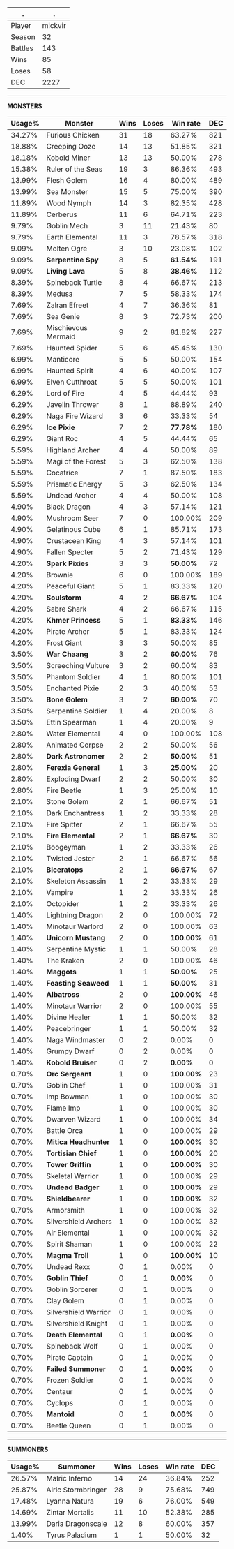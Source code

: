 .|.
|-|-
Player|mickvir
Season|32
Battles|143
Wins|85
Loses|58
DEC|2227

---
**MONSTERS**

Usage%|Monster|Wins|Loses|Win rate|DEC|
-|-|-|-|-|-|
34.27%|Furious Chicken|31|18|63.27%|821|
18.88%|Creeping Ooze|14|13|51.85%|321|
18.18%|Kobold Miner|13|13|50.00%|278|
15.38%|Ruler of the Seas|19|3|86.36%|493|
13.99%|Flesh Golem|16|4|80.00%|489|
13.99%|Sea Monster|15|5|75.00%|390|
11.89%|Wood Nymph|14|3|82.35%|428|
11.89%|Cerberus|11|6|64.71%|223|
9.79%|Goblin Mech|3|11|21.43%|80|
9.79%|Earth Elemental|11|3|78.57%|318|
9.09%|Molten Ogre|3|10|23.08%|102|
9.09%|**Serpentine Spy**|8|5|**61.54%**|191|
9.09%|**Living Lava**|5|8|**38.46%**|112|
8.39%|Spineback Turtle|8|4|66.67%|213|
8.39%|Medusa|7|5|58.33%|174|
7.69%|Zalran Efreet|4|7|36.36%|81|
7.69%|Sea Genie|8|3|72.73%|200|
7.69%|Mischievous Mermaid|9|2|81.82%|227|
7.69%|Haunted Spider|5|6|45.45%|130|
6.99%|Manticore|5|5|50.00%|154|
6.99%|Haunted Spirit|4|6|40.00%|107|
6.99%|Elven Cutthroat|5|5|50.00%|101|
6.29%|Lord of Fire|4|5|44.44%|93|
6.29%|Javelin Thrower|8|1|88.89%|240|
6.29%|Naga Fire Wizard|3|6|33.33%|54|
6.29%|**Ice Pixie**|7|2|**77.78%**|180|
6.29%|Giant Roc|4|5|44.44%|65|
5.59%|Highland Archer|4|4|50.00%|89|
5.59%|Magi of the Forest|5|3|62.50%|138|
5.59%|Cocatrice|7|1|87.50%|183|
5.59%|Prismatic Energy|5|3|62.50%|134|
5.59%|Undead Archer|4|4|50.00%|108|
4.90%|Black Dragon|4|3|57.14%|121|
4.90%|Mushroom Seer|7|0|100.00%|209|
4.90%|Gelatinous Cube|6|1|85.71%|173|
4.90%|Crustacean King|4|3|57.14%|101|
4.90%|Fallen Specter|5|2|71.43%|129|
4.20%|**Spark Pixies**|3|3|**50.00%**|72|
4.20%|Brownie|6|0|100.00%|189|
4.20%|Peaceful Giant|5|1|83.33%|120|
4.20%|**Soulstorm**|4|2|**66.67%**|104|
4.20%|Sabre Shark|4|2|66.67%|115|
4.20%|**Khmer Princess**|5|1|**83.33%**|146|
4.20%|Pirate Archer|5|1|83.33%|124|
4.20%|Frost Giant|3|3|50.00%|85|
3.50%|**War Chaang**|3|2|**60.00%**|76|
3.50%|Screeching Vulture|3|2|60.00%|83|
3.50%|Phantom Soldier|4|1|80.00%|101|
3.50%|Enchanted Pixie|2|3|40.00%|53|
3.50%|**Bone Golem**|3|2|**60.00%**|70|
3.50%|Serpentine Soldier|1|4|20.00%|8|
3.50%|Ettin Spearman|1|4|20.00%|9|
2.80%|Water Elemental|4|0|100.00%|108|
2.80%|Animated Corpse|2|2|50.00%|56|
2.80%|**Dark Astronomer**|2|2|**50.00%**|51|
2.80%|**Ferexia General**|1|3|**25.00%**|20|
2.80%|Exploding Dwarf|2|2|50.00%|30|
2.80%|Fire Beetle|1|3|25.00%|10|
2.10%|Stone Golem|2|1|66.67%|51|
2.10%|Dark Enchantress|1|2|33.33%|28|
2.10%|Fire Spitter|2|1|66.67%|55|
2.10%|**Fire Elemental**|2|1|**66.67%**|30|
2.10%|Boogeyman|1|2|33.33%|26|
2.10%|Twisted Jester|2|1|66.67%|56|
2.10%|**Biceratops**|2|1|**66.67%**|67|
2.10%|Skeleton Assassin|1|2|33.33%|29|
2.10%|Vampire|1|2|33.33%|26|
2.10%|Octopider|1|2|33.33%|26|
1.40%|Lightning Dragon|2|0|100.00%|72|
1.40%|Minotaur Warlord|2|0|100.00%|63|
1.40%|**Unicorn Mustang**|2|0|**100.00%**|61|
1.40%|Serpentine Mystic|1|1|50.00%|28|
1.40%|The Kraken|2|0|100.00%|46|
1.40%|**Maggots**|1|1|**50.00%**|25|
1.40%|**Feasting Seaweed**|1|1|**50.00%**|31|
1.40%|**Albatross**|2|0|**100.00%**|46|
1.40%|Minotaur Warrior|2|0|100.00%|55|
1.40%|Divine Healer|1|1|50.00%|32|
1.40%|Peacebringer|1|1|50.00%|32|
1.40%|Naga Windmaster|0|2|0.00%|0|
1.40%|Grumpy Dwarf|0|2|0.00%|0|
1.40%|**Kobold Bruiser**|0|2|**0.00%**|0|
0.70%|**Orc Sergeant**|1|0|**100.00%**|23|
0.70%|Goblin Chef|1|0|100.00%|31|
0.70%|Imp Bowman|1|0|100.00%|30|
0.70%|Flame Imp|1|0|100.00%|30|
0.70%|Dwarven Wizard|1|0|100.00%|34|
0.70%|Battle Orca|1|0|100.00%|29|
0.70%|**Mitica Headhunter**|1|0|**100.00%**|30|
0.70%|**Tortisian Chief**|1|0|**100.00%**|20|
0.70%|**Tower Griffin**|1|0|**100.00%**|30|
0.70%|Skeletal Warrior|1|0|100.00%|29|
0.70%|**Undead Badger**|1|0|**100.00%**|29|
0.70%|**Shieldbearer**|1|0|**100.00%**|32|
0.70%|Armorsmith|1|0|100.00%|32|
0.70%|Silvershield Archers|1|0|100.00%|32|
0.70%|Air Elemental|1|0|100.00%|32|
0.70%|Spirit Shaman|1|0|100.00%|22|
0.70%|**Magma Troll**|1|0|**100.00%**|10|
0.70%|Undead Rexx|0|1|0.00%|0|
0.70%|**Goblin Thief**|0|1|**0.00%**|0|
0.70%|Goblin Sorcerer|0|1|0.00%|0|
0.70%|Clay Golem|0|1|0.00%|0|
0.70%|Silvershield Warrior|0|1|0.00%|0|
0.70%|Silvershield Knight|0|1|0.00%|0|
0.70%|**Death Elemental**|0|1|**0.00%**|0|
0.70%|Spineback Wolf|0|1|0.00%|0|
0.70%|Pirate Captain|0|1|0.00%|0|
0.70%|**Failed Summoner**|0|1|**0.00%**|0|
0.70%|Frozen Soldier|0|1|0.00%|0|
0.70%|Centaur|0|1|0.00%|0|
0.70%|Cyclops|0|1|0.00%|0|
0.70%|**Mantoid**|0|1|**0.00%**|0|
0.70%|Beetle Queen|0|1|0.00%|0|

---
**SUMMONERS**

Usage%|Summoner|Wins|Loses|Win rate|DEC|
-|-|-|-|-|-|
26.57%|Malric Inferno|14|24|36.84%|252|
25.87%|Alric Stormbringer|28|9|75.68%|749|
17.48%|Lyanna Natura|19|6|76.00%|549|
14.69%|Zintar Mortalis|11|10|52.38%|285|
13.99%|Daria Dragonscale|12|8|60.00%|357|
1.40%|Tyrus Paladium|1|1|50.00%|32|
